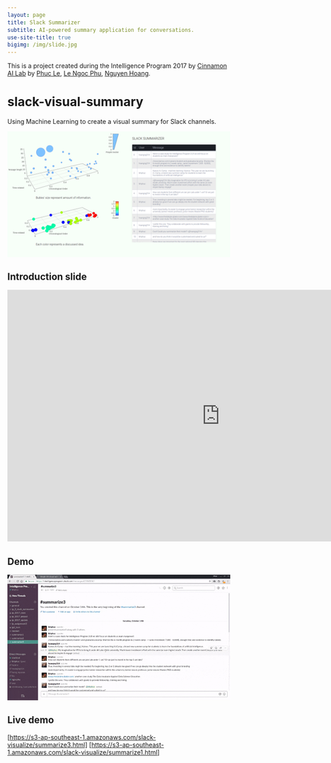 ```yaml
---
layout: page
title: Slack Summarizer
subtitle: AI-powered summary application for conversations.
use-site-title: true
bigimg: /img/slide.jpg
---
```


This is a project created during the Intelligence Program 2017 by [Cinnamon AI Lab](https://cinnamonailabs.wordpress.com/) by [Phuc Le](https://lkhphuc.github.io), [Le Ngoc Phu](https://github.com/lephu0803), [Nguyen Hoang](https://github.com/amidadragon).
# slack-visual-summary
Using Machine Learning to create a visual summary for Slack channels. 

![preview](media/visually.png)

## Introduction slide
<iframe src="https://docs.google.com/presentation/d/e/2PACX-1vSpusrJTGZ6pAG0LuaSzJkzmMoMr4yIENQ81R9ZLlUEhNwjMqK3vZOeUKsONF6ouh4xDTvXTQMrDqnj/embed?start=false&loop=false&delayms=3000" frameborder="0" width="960" height="569" allowfullscreen="true" mozallowfullscreen="true" webkitallowfullscreen="true"></iframe>

## Demo
![demo](/img/demo.gif)

## Live demo
[https://s3-ap-southeast-1.amazonaws.com/slack-visualize/summarize3.html]
[https://s3-ap-southeast-1.amazonaws.com/slack-visualize/summarize1.html]

